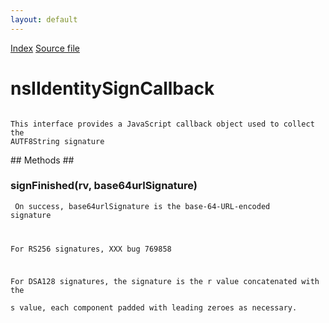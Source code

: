 ```yaml
---
layout: default
---
```

<div id='links'><a href="../index.html">Index</a>
<a href="http://dxr.mozilla.org/mozilla-central/source/toolkit/identity/nsIIdentityCryptoService.idl">Source file</a>
</div>

# nsIIdentitySignCallback #
<code>  
This interface provides a JavaScript callback object used to collect the  
AUTF8String signature  
  
</code>
## Methods ##

### signFinished(rv, base64urlSignature) ###
<code> On success, base64urlSignature is the base-64-URL-encoded signature  
  
For RS256 signatures, XXX bug 769858  
  
For DSA128 signatures, the signature is the r value concatenated with the  
s value, each component padded with leading zeroes as necessary.  
  
</code>
